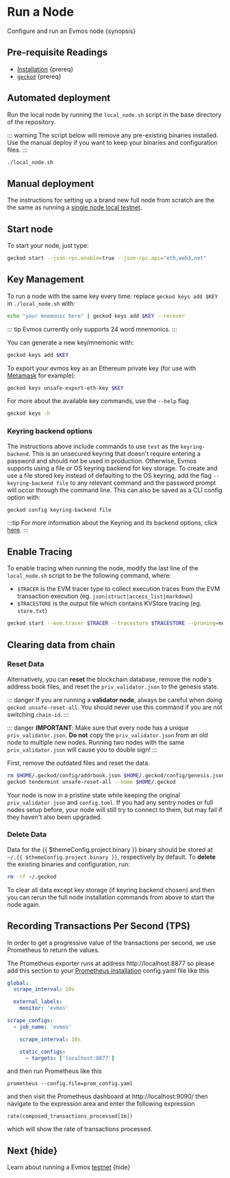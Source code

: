 <!--
order: 4
-->

# Run a Node

Configure and run an Evmos node {synopsis}

## Pre-requisite Readings

- [Installation](./installation.md) {prereq}
- [`geckod`](./binary.md) {prereq}

## Automated deployment

Run the local node by running the `local_node.sh` script in the base directory of the repository.

::: warning
The script below will remove any pre-existing binaries installed. Use the manual deploy if you want
to keep your binaries and configuration files.
:::

```bash
./local_node.sh
```

## Manual deployment

The instructions for setting up a brand new full node from scratch are the the same as running a
[single node local testnet](./../../developers/localnet/single_node.md#manual-localnet).

## Start node

To start your node, just type:

```bash
geckod start --json-rpc.enable=true --json-rpc.api="eth,web3,net"
```

## Key Management

To run a node with the same key every time: replace `geckod keys add $KEY` in `./local_node.sh` with:

```bash
echo "your mnemonic here" | geckod keys add $KEY --recover
```

::: tip
Evmos currently only supports 24 word mnemonics.
:::

You can generate a new key/mnemonic with:

```bash
geckod keys add $KEY
```

To export your evmos key as an Ethereum private key (for use with [Metamask](./../../users/wallets/metamask.md) for example):

```bash
geckod keys unsafe-export-eth-key $KEY
```

For more about the available key commands, use the `--help` flag

```bash
geckod keys -h
```

### Keyring backend options

The instructions above include commands to use `test` as the `keyring-backend`. This is an unsecured
keyring that doesn't require entering a password and should not be used in production. Otherwise,
Evmos supports using a file or OS keyring backend for key storage. To create and use a file
stored key instead of defaulting to the OS keyring, add the flag `--keyring-backend file` to any
relevant command and the password prompt will occur through the command line. This can also be saved
as a CLI config option with:

```bash
geckod config keyring-backend file
```

:::tip
For more information about the Keyring and its backend options, click [here](./../../users/keys/keyring.md).
:::

## Enable Tracing

 To enable tracing when running the node, modify the last line of the `local_node.sh` script to be the following command, where:

- `$TRACER` is the EVM tracer type to collect execution traces from the EVM transaction execution (eg. `json|struct|access_list|markdown`)
- `$TRACESTORE` is the output file which contains KVStore tracing (eg. `store.txt`)

```bash
geckod start --evm.tracer $TRACER --tracestore $TRACESTORE --pruning=nothing $TRACE --log_level $LOGLEVEL --minimum-gas-prices=0.0001pose --json-rpc.api eth,txpool,personal,net,debug,web3
```

## Clearing data from chain

### Reset Data

Alternatively, you can **reset** the blockchain database, remove the node's address book files, and reset the `priv_validator.json` to the genesis state.

::: danger
If you are running a **validator node**, always be careful when doing `geckod unsafe-reset-all`. You should never use this command if you are not switching `chain-id`.
:::

::: danger
**IMPORTANT**: Make sure that every node has a unique `priv_validator.json`. **Do not** copy the `priv_validator.json` from an old node to multiple new nodes. Running two nodes with the same `priv_validator.json` will cause you to double sign!
:::

First, remove the outdated files and reset the data.

```bash
rm $HOME/.geckod/config/addrbook.json $HOME/.geckod/config/genesis.json
geckod tendermint unsafe-reset-all --home $HOME/.geckod
```

Your node is now in a pristine state while keeping the original `priv_validator.json` and `config.toml`. If you had any sentry nodes or full nodes setup before, your node will still try to connect to them, but may fail if they haven't also been upgraded.

### Delete Data

Data for the {{ $themeConfig.project.binary }} binary should be stored at `~/.{{ $themeConfig.project.binary }}`, respectively by default. To **delete** the existing binaries and configuration, run:

```bash
rm -rf ~/.geckod
```

To clear all data except key storage (if keyring backend chosen) and then you can rerun the full node installation commands from above to start the node again.

## Recording Transactions Per Second (TPS)

In order to get a progressive value of the transactions per second, we use Prometheus to return the values.
<!-- markdown-link-check-disable-next-line -->
The Prometheus exporter runs at address http://localhost:8877 so please add this
section to your [Prometheus installation](https://opencensus.io/codelabs/prometheus/#1) config.yaml file like this

```yaml
global:
  scrape_interval: 10s

  external_labels:
    monitor: 'evmos'

scrape_configs:
  - job_name: 'evmos'

    scrape_interval: 10s

    static_configs:
      - targets: ['localhost:8877']
```

and then run Prometheus like this

```shell
prometheus --config.file=prom_config.yaml
```

<!-- markdown-link-check-disable-next-line -->
and then visit the Prometheus dashboard at http://localhost:9090/ then navigate to the expression area and enter the following expression

```shell
rate(composed_transactions_processed[1m])
```

which will show the rate of transactions processed.

## Next {hide}

Learn about running a Evmos [testnet](./../testnet.md) {hide}
